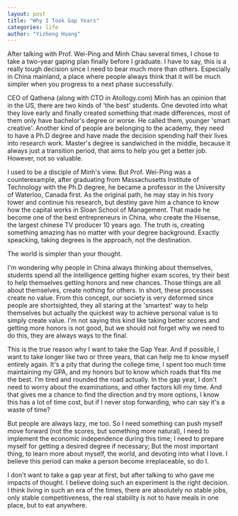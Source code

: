 ```yaml
---
layout: post
title: "Why I Took Gap Years"
categories: life
author: "Yizheng Huang"
---
```


After talking with Prof. Wei-Ping and Minh Chau several times, I chose to take a two-year gaping plan finally before I graduate. I have to say, this is a really tough decision since I need to bear much more than others. Especially in China mainland, a place where people always think that it will be much simpler when you progress to a next phase successfully.

CEO of Qathena (along with CTO in Atollogy.com) Minh has an opinion that in the US, there are two kinds of 'the best' students. One devoted into what they love early and finally created something that made differences, most of them only have bachelor's degree or worse. He called them, younger 'smart creative'. Another kind of people are belonging to the academy, they need to have a Ph.D degree and have made the decision spending half their lives into research work. Master's degree is sandwiched in the middle, because it always just a transition period, that aims to help you get a better job. However, not so valuable.

I used to be a disciple of Minh's view. But Prof. Wei-Ping was a counterexample, after graduating from Massachusetts Institute of Technology with the Ph.D degree, he became a professor in the University of Waterloo, Canada first. As the original path, he may stay in his tvory tower and continue his research, but destiny gave him a chance to know how the capital works in Sloan School of Management. That made he become one of the best entrepreneurs in China, who create the Hisense, the largest chinese TV producer 10 years ago. The truth is, creating something amazing has no matter with your degree background. Exactly speacking, taking degrees is the approach, not the destination.

The world is simpler than your thought.

I'm wondering why people in China always thinking about themselves, students spend all the intelligence getting higher exam scores, try their best to help themselves getting honors and new chances. Those things are all about themselves, create nothing for others. In short, these processes create no value. From this concept, our society is very deformed since people are shortsighted, they all staring at the 'smartest' way to help themselves but actually the quickest way to achieve personal value is to simply create value. I'm not saying this kind like taking better scores and getting more honors is not good, but we should not forget why we need to do this, they are always ways to the final. 

This is the true reason why I want to take the Gap Year. And if possible, I want to take longer like two or three years, that can help me to know myself entirely again. It's a pity that during the college time, I spent too much time maintaining my GPA, and my honors but to know which roads that fits me the best. I'm tired and rounded the road actually. In the gap year, I don't need to worry about the examinations, and other factors kill my time. And that gives me a chance to find the direction and try more options, I know this has a lot of time cost, but if I never stop forwarding, who can say it's a waste of time? 

But people are always lazy, me too. So I need something can push myself move forward (not the scores, but something more natural), I need to implement the economic independence during this time; I need to prepare myself for getting a desired degree if necessary; But the most important thing, to learn more about myself, the world, and devoting into what I love. I believe this period can make a person become irreplaceable, so do I.

I don't want to take a gap year at first, but after talking to who gave me impacts of thought. I believe doing such an experiment is the right decision. I think living in such an era of the times, there are absolutely no stable jobs, only stable competitiveness, the real stability is not to have meals in one place, but to eat anywhere. 









